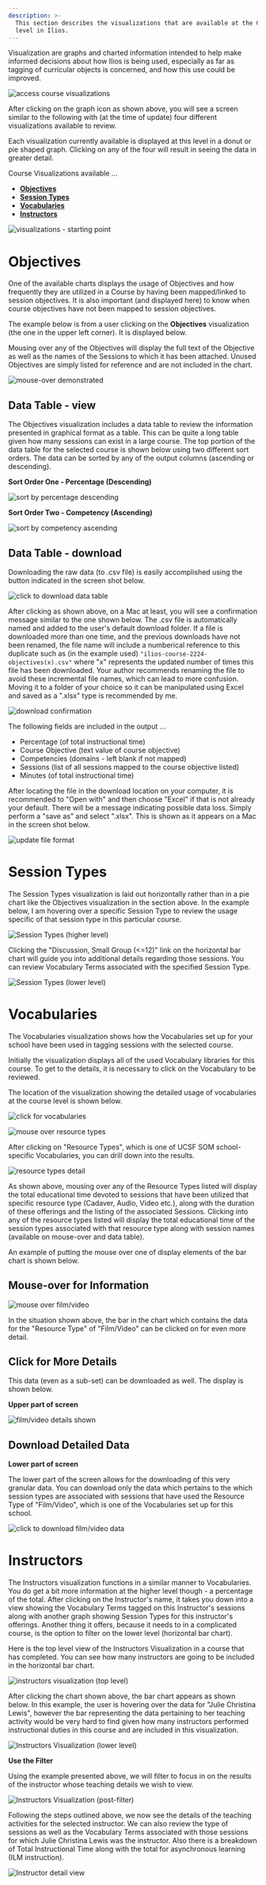 ```yaml
---
description: >-
  This section describes the visualizations that are available at the Course
  level in Ilios.
---
```


Visualization are graphs and charted information intended to help make informed decisions about how Ilios is being used, especially as far as tagging of curricular objects is concerned, and how this use could be improved.

![access course visualizations](../../images/course_visualizations/access_course_visualizations.png)

After clicking on the graph icon as shown above, you will see a screen similar to the following with (at the time of update) four different visualizations available to review.

Each visualization currently available is displayed at this level in a donut or pie shaped graph. Clicking on any of the four will result in seeing the data in greater detail.

Course Visualizations available ...

* **[**Objectives**](https://iliosproject.gitbook.io/ilios-user-guide/courses-and-sessions/courses/visualizations#objectives)**
* **[**Session Types**](https://iliosproject.gitbook.io/ilios-user-guide/courses-and-sessions/courses/visualizations#session-types)**
* **[**Vocabularies**](https://iliosproject.gitbook.io/ilios-user-guide/courses-and-sessions/courses/visualizations#vocabularies)**
* **[**Instructors**](https://iliosproject.gitbook.io/ilios-user-guide/courses-and-sessions/courses/visualizations#instructors)**

![visualizations - starting point](../../images/course_visualizations/visualizations_starting_point.png)

# Objectives

One of the available charts displays the usage of Objectives and how frequently they are utilized in a Course by having been mapped/linked to session objectives. It is also important (and displayed here) to know when course objectives have not been mapped to session objectives.

The example below is from a user clicking on the **Objectives** visualization (the one in the upper left corner). It is displayed below.

Mousing over any of the Objectives will display the full text of the Objective as well as the names of the Sessions to which it has been attached. Unused Objectives are simply listed for reference and are not included in the chart.

![mouse-over demonstrated](../../images/course_visualizations/mouse_over_demonstrated.png)

## Data Table - view

The Objectives visualization includes a data table to review the information presented in graphical format as a table. This can be quite a long table given how many sessions can exist in a large course. The top portion of the data table for the selected course is shown below using two different sort orders. The data can be sorted by any of the output columns (ascending or descending).

**Sort Order One - Percentage (Descending)**

![sort by percentage descending](../../images/course_visualizations/sort_by_percentage_desc.png)

**Sort Order Two - Competency (Ascending)**

![sort by competency ascending](../../images/course_visualizations/sort_by_competency_asc.png)

## Data Table - download 

Downloading the raw data (to .csv file) is easily accomplished using the button indicated in the screen shot below.

![click to download data table](../../images/course_visualizations/click_to_download_data_table.png)

After clicking as shown above, on a Mac at least, you will see a confirmation message similar to the one shown below. The .csv file is automatically named and added to the user's default download folder. If a file is downloaded more than one time, and the previous downloads have not been renamed, the file name will include a numberical reference to this duplicate such as (in the example used) `"ilios-course-2224-objectives(x).csv"` where "x" represents the updated number of times this file has been downloaded. Your author recommends renaming the file to avoid these incremental file names, which can lead to more confusion. Moving it to a folder of your choice so it can be manipulated using Excel and saved as a ".xlsx" type is recommended by me.

![download confirmation](../../images/course_visualizations/download_confirmation.png)

The following fields are included in the output ...

* Percentage (of total instructional time)
* Course Objective (text value of course objective)
* Competencies (domains - left blank if not mapped)
* Sessions (list of all sessions mapped to the course objective listed)
* Minutes (of total instructional time)

After locating the file in the download location on your computer, it is recommended to "Open with" and then choose "Excel" if that is not already your default. There will be a message indicating possible data loss. Simply perform a "save as" and select ".xlsx". This is shown as it appears on a Mac in the screen shot below.

![update file format](../../images/course_visualizations/update_file_format.png)

# Session Types

The Session Types visualization is laid out horizontally rather than in a pie chart like the Objectives visualization in the section above. In the example below, I am hovering over a specific Session Type to review the usage specific of that session type in this particular course.

![Session Types (higher level)](../../images/course_visualizations/sess_type_viz1.png)

Clicking the "Discussion, Small Group (<=12)" link on the horizontal bar chart will guide you into additional details regarding those sessions. You can review Vocabulary Terms associated with the specified Session Type.

![Session Types (lower level)](../../images/course_visualizations/voc_term_viz2.png)

# Vocabularies

The Vocabularies visualization shows how the Vocabularies set up for your school have been used in tagging sessions with the selected course.

Initially the visualization displays all of the used Vocabulary libraries for this course. To get to the details, it is necessary to click on the Vocabulary to be reviewed.

The location of the visualization showing the detailed usage of vocabularies at the course level is shown below.

![click for vocabularies](../../images/course_visualizations/click_for_vocabularies.png)

![mouse over resource types](../../images/course_visualizations/mouse_over_resource_types.png)

After clicking on "Resource Types", which is one of UCSF SOM school-specific Vocabularies, you can drill down into the results.

![resource types detail](../../images/course_visualizations/resource_types_detail.png)

As shown above, mousing over any of the Resource Types listed will display the total educational time devoted to sessions that have been utilized that specific resource type (Cadaver, Audio, Video etc.), along with the duration of these offerings and the listing of the associated Sessions. Clicking into any of the resource types listed will display the total educational time of the session types associated with that resource type along with session names (available on mouse-over and data table).

An example of putting the mouse over one of display elements of the bar chart is shown below. 

## Mouse-over for Information

![mouse over film/video](../../images/course_visualizations/mouse_over_film_video.png)

In the situation shown above, the bar in the chart which contains the data for the "Resource Type" of "Film/Video" can be clicked on for even more detail.

## Click for More Details

This data (even as a sub-set) can be downloaded as well. The display is shown below.

**Upper part of screen**

![film/video details shown](../../images/course_visualizations/film_video_details_shown.png)

## Download Detailed Data

**Lower part of screen**

The lower part of the screen allows for the downloading of this very granular data. You can download only the data which pertains to the which session types are associated with sessions that have used the Resource Type of "Film/Video", which is one of the Vocabularies set up for this school.

![click to download film/video data](../../images/course_visualizations/click_to_download_film_video_data.png)

# Instructors

The Instructors visualization functions in a similar manner to Vocabularies. You do get a bit more information at the higher level though - a percentage of the total. After clicking on the Instructor's name, it takes you down into a view showing the Vocabulary Terms tagged on this Instructor's sessions along with another graph showing Session Types for this instructor's offerings. Another thing it offers, because it needs to in a complicated course, is the option to filter on the lower level (horizontal bar chart).

Here is the top level view of the Instructors Visualization in a course that has completed. You can see how many instructors are going to be included in the horizontal bar chart.

![instructors visualization (top level)](../../images/course_visualizations/instructor_viz_top_level.png)

After clicking the chart shown above, the bar chart appears as shown below. In this example, the user is hovering over the data for "Julie Christina Lewis", however the bar representing the data pertaining to her teaching activity would be very hard to find given how many instructors performed instructional duties in this course and are included in this visualization.

![Instructors Visualization (lower level)](../../images/course_visualizations/instr_low_lvl.png)

**Use the Filter**

Using the example presented above, we will filter to focus in on the results of the instructor whose teaching details we wish to view.

![Instructors Visualization (post-filter)](../../images/course_visualizations/instr_low_lvl3.png)

Following the steps outlined above, we now see the details of the teaching activities for the selected instructor. We can also review the type of sessions as well as the Vocabulary Terms associated with those sessions for which Julie Christina Lewis was the instructor. Also there is a breakdown of Total Instructional Time along with the total for asynchronous learning (ILM instruction).

![Instructor detail view](../../images/course_visualizations/instr_low_lvl4.png)